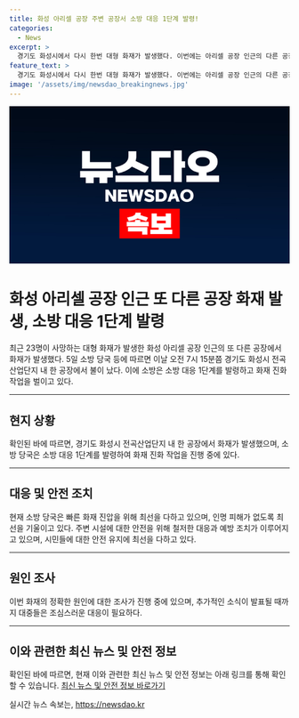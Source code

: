 ```yaml
---
title: 화성 아리셀 공장 주변 공장서 소방 대응 1단계 발령!
categories:
  - News
excerpt: >
  경기도 화성시에서 다시 한번 대형 화재가 발생했다. 이번에는 아리셀 공장 인근의 다른 공장에서 불이 났으며, 소방 당국이 1단계 대응을 발령하여 진화 작업 중이다. 앞서 사상 최악의 화재로 23명이 사망한 아리셀 공장 화재 이후에도 안전 문제가 잇달아 발생하고 있어 시민들의 우려가 커지고 있다.
feature_text: >
  경기도 화성시에서 다시 한번 대형 화재가 발생했다. 이번에는 아리셀 공장 인근의 다른 공장에서 불이 났으며, 소방 당국이 1단계 대응을 발령하여 진화 작업 중이다. 앞서 사상 최악의 화재로 23명이 사망한 아리셀 공장 화재 이후에도 안전 문제가 잇달아 발생하고 있어 시민들의 우려가 커지고 있다.
image: '/assets/img/newsdao_breakingnews.jpg'
---
```


<p><img src="/assets/img/newsdao_breakingnews.jpg" alt="firstkoreanews 속보" /></p>

<h1>화성 아리셀 공장 인근 또 다른 공장 화재 발생, 소방 대응 1단계 발령</h1>

<p data-ke-size="size16">최근 23명이 사망하는 대형 화재가 발생한 화성 아리셀 공장 인근의 또 다른 공장에서 화재가 발생했다. 5일 소방 당국 등에 따르면 이날 오전 7시 15분쯤 경기도 화성시 전곡산업단지 내 한 공장에서 불이 났다. 이에 소방은 소방 대응 1단계를 발령하고 화재 진화 작업을 벌이고 있다.</p>

<hr>

<h2 data-ke-size="size26">현지 상황</h2>

<p data-ke-size="size16">확인된 바에 따르면, 경기도 화성시 전곡산업단지 내 한 공장에서 화재가 발생했으며, 소방 당국은 소방 대응 1단계를 발령하여 화재 진화 작업을 진행 중에 있다.</p>

<hr>

<h2 data-ke-size="size26">대응 및 안전 조치</h2>

<p data-ke-size="size16">현재 소방 당국은 빠른 화재 진압을 위해 최선을 다하고 있으며, 인명 피해가 없도록 최선을 기울이고 있다. 주변 시설에 대한 안전을 위해 철저한 대응과 예방 조치가 이루어지고 있으며, 시민들에 대한 안전 유지에 최선을 다하고 있다.</p>

<hr>

<h2 data-ke-size="size26">원인 조사</h2>

<p data-ke-size="size16">이번 화재의 정확한 원인에 대한 조사가 진행 중에 있으며, 추가적인 소식이 발표될 때까지 대중들은 조심스러운 대응이 필요하다.</p>

<hr>

<h2 data-ke-size="size26">이와 관련한 최신 뉴스 및 안전 정보</h2>

<p data-ke-size="size16">확인된 바에 따르면, 현재 이와 관련한 최신 뉴스 및 안전 정보는 아래 링크를 통해 확인할 수 있습니다. <a href="https://example.com/news">최신 뉴스 및 안전 정보 바로가기</a></p>
실시간 뉴스 속보는, <a href="https://newsdao.kr" rel="dofollow">https://newsdao.kr</a>


